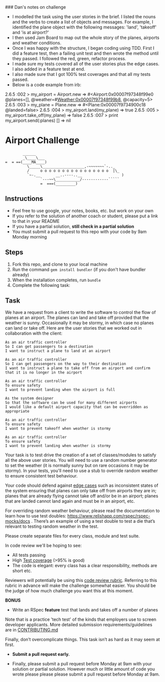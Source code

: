 ### Dan's notes on challenge

- I modelled the task using the user stories in the brief. I listed the nouns and the verbs to create
a list of objects and messages. For example, I identified the plane object with the following messages:
'land', 'takeoff' and 'is at airport?'
- I then used Jam Board to map out the whole story of the planes, airports and weather conditions.
- Once I was happy with the structure, I began coding using TDD. First I did a feature test, then a failing
unit test and then wrote the method until they passed. I followed the red, green, refactor process.
- I made sure my tests covered all of the user stories plus the edge cases. I also added in a feature test at
end.
- I also made sure that I got 100% test coverages and that all my tests passed.
- Below is a code example from irb:

2.6.5 :002 > my_airport = Airport.new
 => #<Airport:0x00007f97348f99e0 @planes=[], @weather=#<Weather:0x00007f97348f99b8>, @capacity=5> 
2.6.5 :003 > my_plane = Plane.new
 => #<Plane:0x00007f9734900c18 @landed=false> 
2.6.5 :004 > my_airport.land(my_plane)
 => true 
2.6.5 :005 > my_airport.take_off(my_plane)
 => false 
2.6.5 :007 > print my_airport.send(:planes)
[] => nil 

Airport Challenge
=================

```
        ______
        _\____\___
=  = ==(____MA____)
          \_____\___________________,-~~~~~~~`-.._
          /     o o o o o o o o o o o o o o o o  |\_
          `~-.__       __..----..__                  )
                `---~~\___________/------------`````
                =  ===(_________)

```

Instructions
---------

* Feel free to use google, your notes, books, etc. but work on your own
* If you refer to the solution of another coach or student, please put a link to that in your README
* If you have a partial solution, **still check in a partial solution**
* You must submit a pull request to this repo with your code by 9am Monday morning

Steps
-------

1. Fork this repo, and clone to your local machine
2. Run the command `gem install bundler` (if you don't have bundler already)
3. When the installation completes, run `bundle`
4. Complete the following task:

Task
-----

We have a request from a client to write the software to control the flow of planes at an airport. The planes can land and take off provided that the weather is sunny. Occasionally it may be stormy, in which case no planes can land or take off.  Here are the user stories that we worked out in collaboration with the client:

```
As an air traffic controller 
So I can get passengers to a destination 
I want to instruct a plane to land at an airport

As an air traffic controller 
So I can get passengers on the way to their destination 
I want to instruct a plane to take off from an airport and confirm that it is no longer in the airport

As an air traffic controller 
To ensure safety 
I want to prevent landing when the airport is full 

As the system designer
So that the software can be used for many different airports
I would like a default airport capacity that can be overridden as appropriate

As an air traffic controller 
To ensure safety 
I want to prevent takeoff when weather is stormy 

As an air traffic controller 
To ensure safety 
I want to prevent landing when weather is stormy 
```

Your task is to test drive the creation of a set of classes/modules to satisfy all the above user stories. You will need to use a random number generator to set the weather (it is normally sunny but on rare occasions it may be stormy). In your tests, you'll need to use a stub to override random weather to ensure consistent test behaviour.

Your code should defend against [edge cases](http://programmers.stackexchange.com/questions/125587/what-are-the-difference-between-an-edge-case-a-corner-case-a-base-case-and-a-b) such as inconsistent states of the system ensuring that planes can only take off from airports they are in; planes that are already flying cannot take off and/or be in an airport; planes that are landed cannot land again and must be in an airport, etc.

For overriding random weather behaviour, please read the documentation to learn how to use test doubles: https://www.relishapp.com/rspec/rspec-mocks/docs . There’s an example of using a test double to test a die that’s relevant to testing random weather in the test.

Please create separate files for every class, module and test suite.

In code review we'll be hoping to see:

* All tests passing
* High [Test coverage](https://github.com/makersacademy/course/blob/main/pills/test_coverage.md) (>95% is good)
* The code is elegant: every class has a clear responsibility, methods are short etc. 

Reviewers will potentially be using this [code review rubric](docs/review.md).  Referring to this rubric in advance will make the challenge somewhat easier.  You should be the judge of how much challenge you want this at this moment.

**BONUS**

* Write an RSpec **feature** test that lands and takes off a number of planes

Note that is a practice 'tech test' of the kinds that employers use to screen developer applicants.  More detailed submission requirements/guidelines are in [CONTRIBUTING.md](CONTRIBUTING.md)

Finally, don’t overcomplicate things. This task isn’t as hard as it may seem at first.

* **Submit a pull request early.**

* Finally, please submit a pull request before Monday at 9am with your solution or partial solution.  However much or little amount of code you wrote please please please submit a pull request before Monday at 9am.

